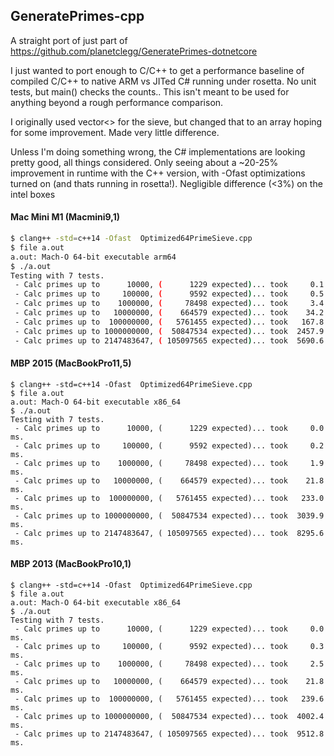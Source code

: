 ## GeneratePrimes-cpp

A straight port of just part of https://github.com/planetclegg/GeneratePrimes-dotnetcore

I just wanted to port enough to C/C++ to get a performance baseline of
compiled C/C++ to native ARM vs JITed C# running under rosetta.
No unit tests, but main() checks the counts..  This isn't meant to be used
for anything beyond a rough performance comparison.

I originally used vector<> for the sieve, but changed that to an array hoping
for some improvement.  Made very little difference.

Unless I'm doing something wrong, the C# implementations are looking pretty good, 
all things considered. Only seeing about a ~20-25% improvement in runtime with the C++ 
version, with -Ofast optimizations turned on (and thats running in rosetta!).
Negligible difference (<3%) on the intel boxes

#### Mac Mini M1 (Macmini9,1)
```bash
$ clang++ -std=c++14 -Ofast  Optimized64PrimeSieve.cpp
$ file a.out
a.out: Mach-O 64-bit executable arm64
$ ./a.out 
Testing with 7 tests.
 - Calc primes up to      10000, (      1229 expected)... took     0.1 ms.
 - Calc primes up to     100000, (      9592 expected)... took     0.5 ms.
 - Calc primes up to    1000000, (     78498 expected)... took     3.4 ms.
 - Calc primes up to   10000000, (    664579 expected)... took    34.2 ms.
 - Calc primes up to  100000000, (   5761455 expected)... took   167.8 ms.
 - Calc primes up to 1000000000, (  50847534 expected)... took  2457.9 ms.
 - Calc primes up to 2147483647, ( 105097565 expected)... took  5690.6 ms.
```

#### MBP 2015 (MacBookPro11,5)
```
$ clang++ -std=c++14 -Ofast  Optimized64PrimeSieve.cpp
$ file a.out
a.out: Mach-O 64-bit executable x86_64
$ ./a.out 
Testing with 7 tests.
 - Calc primes up to      10000, (      1229 expected)... took     0.0 ms.
 - Calc primes up to     100000, (      9592 expected)... took     0.2 ms.
 - Calc primes up to    1000000, (     78498 expected)... took     1.9 ms.
 - Calc primes up to   10000000, (    664579 expected)... took    21.8 ms.
 - Calc primes up to  100000000, (   5761455 expected)... took   233.0 ms.
 - Calc primes up to 1000000000, (  50847534 expected)... took  3039.9 ms.
 - Calc primes up to 2147483647, ( 105097565 expected)... took  8295.6 ms.
```
#### MBP 2013 (MacBookPro10,1)
```
$ clang++ -std=c++14 -Ofast  Optimized64PrimeSieve.cpp
$ file a.out
a.out: Mach-O 64-bit executable x86_64
$ ./a.out
Testing with 7 tests.
 - Calc primes up to      10000, (      1229 expected)... took     0.0 ms.
 - Calc primes up to     100000, (      9592 expected)... took     0.3 ms.
 - Calc primes up to    1000000, (     78498 expected)... took     2.5 ms.
 - Calc primes up to   10000000, (    664579 expected)... took    21.8 ms.
 - Calc primes up to  100000000, (   5761455 expected)... took   239.6 ms.
 - Calc primes up to 1000000000, (  50847534 expected)... took  4002.4 ms.
 - Calc primes up to 2147483647, ( 105097565 expected)... took  9512.8 ms.
```
